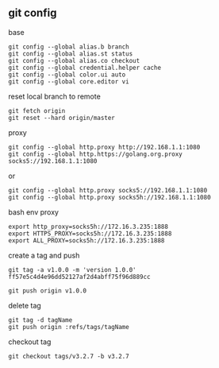 
## git config
base  
```
git config --global alias.b branch
git config --global alias.st status
git config --global alias.co checkout
git config --global credential.helper cache
git config --global color.ui auto
git config --global core.editor vi
```

reset local branch to remote
```
git fetch origin
git reset --hard origin/master
```

proxy
```
git config --global http.proxy http://192.168.1.1:1080
git config --global http.https://golang.org.proxy socks5://192.168.1.1:1080
```
or  
```
git config --global http.proxy socks5://192.168.1.1:1080
git config --global http.proxy socks5h://192.168.1.1:1080
```

bash env proxy
```
export http_proxy=socks5h://172.16.3.235:1888
export HTTPS_PROXY=socks5h://172.16.3.235:1888
export ALL_PROXY=socks5h://172.16.3.235:1888
```

create a tag and push
```
git tag -a v1.0.0 -m 'version 1.0.0' ff57e5c4d4e96dd52127af2d4abff75f96d889cc

git push origin v1.0.0
```
delete tag  
```
git tag -d tagName
git push origin :refs/tags/tagName
```

checkout tag
```
git checkout tags/v3.2.7 -b v3.2.7
```
